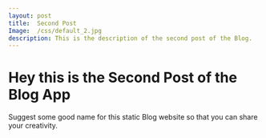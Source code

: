```yaml
---
layout: post
title:  Second Post
Image:  /css/default_2.jpg
description: This is the description of the second post of the Blog.
---
```

# Hey this is the Second Post of the Blog App
Suggest some good name for this static Blog website so that you can share your creativity.
